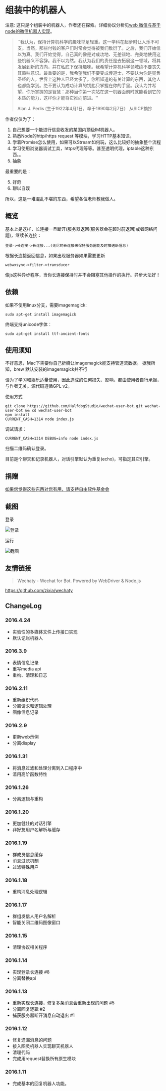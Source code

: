 组装中的机器人
=================

注意: 这只是个组装中的机器人，作者还在探索。详细协议分析见[web 微信与基于node的微信机器人实现](http://reverland.org/javascript/2016/01/15/webchat-user-bot/)。

>  ``我认为，保持计算机科学的趣味举足轻重。这一学科在起步时让人乐不可支。当然，那些付钱的客户们时常会觉得被我们敷衍了。之后，我们开始信以为真。我们开始觉得，自己真的像是对成功地、无差错地、完美地使用这些机器义不容辞。我不以为然。我认为我们的责任是去拓展这一领域，将其发展到新的方向，并在私底下保持趣味。我希望计算机科学领域绝不要丧失其趣味意识。最重要的是，我希望我们不要变成传道士，不要认为你是兜售圣经的人，世界上这种人已经太多了。你所知道的有关计算的东西，其他人也都能学到。绝不要认为成功计算的钥匙只掌握在你的手里。我认为并希望，你所掌握的是智慧：那种当你第一次站在这一机器面前时就能看到它的本质的能力，这样你才能将它推向前进。''
> 
> Alan J. Perlis (生于1922年4月1日，卒于1990年2月7日）
> 从SICP摘抄

作者仅仅为了：

1. 自己想要一个能进行信息收发的某国内顶级IM机器人。
2. 熟悉Node的http/https request 等模块，学习HTTP基本知识。
3. 学着Promise怎么使用，如果可以Stream如何玩，这么比较好的抽象整个流程
4. 学习使用浏览器调试工具，https代理等等。甚至透明代理，iptable这种东西。。
5. 抽象

最重要的是：

5. 好奇
6. 聊以自娱

所以，这是一堆混乱不堪的东西，希望各位老师教我做人。

## 概览

基本上是这样，长连接一旦断开(服务器返回(服务器会在超时前返回)或者网络问题)，继续长连接：

    登录->长连接->长连接...(无尽的长连接来保持服务器能及时推送新信息)
                
根据长连接返回信息，如果出现服务器如果需要更新

    webwxsync->filter->transducer

像js这种异步程序，当你长连接保持时并不会阻塞其他操作的执行。异步大法好！


## 依赖

如果不使用linux分支，需要imagemagick:

    sudo apt-get install imagemagick

终端支持unicode字体：

    sudo apt-get install ttf-ancient-fonts

## 使用须知

不好意思，Mac下需要你自己折腾让imagemagick能支持管道流数据。
据我所知，brew 默认安装的imagemagick并不行

请为了学习和娱乐适量使用，因此造成的任何损失、影响，都由使用者自行承担，与作者无关。源代码遵循GPL v2。

使用方式

    git clone https://github.com/HalfdogStudio/wechat-user-bot.git wechat-user-bot && cd wechat-user-bot
    npm install
    CURRENT_CASH=1314 node index.js

调试请求：

    CURRENT_CASH=1314 DEBUG=info node index.js

扫描二维码确认登录。

目前是个聊天和记录机器人，对话引擎默认为重复(echo)，可指定其它引擎。

## 捐赠

[如果您觉得这些东西对您有用，请支持自由软件基金会](https://my.fsf.org/donate/?pk_campaign=2015-2016-fundraiser-banner-gnu&pk_kwd=donate)

## 截图

登录

![登录](/screenshots/0.1.4.gif)

运行

![截图](/screenshots/0.1.3.png)

## 友情链接

> Wechaty - Wechat for Bot. Powered by WebDriver & Node.js

https://github.com/zixia/wechaty

## ChangeLog

### 2016.4.24

- 实验性的多媒体文件上传接口实现
- 默认记账机器人

### 2016.3.9

- 表情信息记录
- 重写media api
- 重构、清理和日志

### 2016.2.11

- 重新组织代码
- 分离请求和逻辑处理
- 图像信息记录

### 2016.2.9

- 更新web示例
- 分离display

### 2016.1.31

- 将消息过滤和处理分离到入口程序中
- 滥用高阶函数特性

### 2016.1.26

- 分离逻辑与重构

### 2016.1.20

- 更加健壮的对话引擎
- 非好友用户名解析与缓存

### 2016.1.19

- 群成员信息缓存
- 消息过滤机制
- 过滤特殊用户

### 2016.1.18

- 重构消息处理逻辑

### 2016.1.17

- 群组发信人用户名解析
- 智能关闭二维码图像窗口

### 2016.1.15

- 清理协议相关程序

### 2016.1.14

- 实现登录长连接 #8
- 分离替换api

### 2016.1.13

- 重新实现长连接，修复多条消息会重新出现的问题 #5
- 分离回复逻辑 #2
- 捕获服务器断开消息自动退出 #1

### 2016.1.12

- 修复遗漏消息的问题
- 接入图灵机器人实现聊天机器人
- 清理代码
- 完成用request替换所有原生模块

### 2016.1.11

- 完成基本的回复机器人功能。
